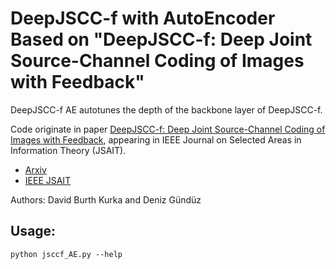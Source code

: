 # DeepJSCC-f with AutoEncoder Based on "DeepJSCC-f: Deep Joint Source-Channel Coding of Images with Feedback"

DeepJSCC-f AE autotunes the depth of the backbone layer of DeepJSCC-f.

Code originate in paper [DeepJSCC-f: Deep Joint Source-Channel Coding of Images with Feedback](https://arxiv.org/abs/1911.11174), appearing in IEEE Journal on Selected Areas in Information Theory (JSAIT).


- [Arxiv](https://arxiv.org/abs/1911.11174)
- [IEEE JSAIT](https://ieeexplore.ieee.org/document/9066966)


Authors: David Burth Kurka and Deniz Gündüz

## Usage:


```
python jsccf_AE.py --help
```


